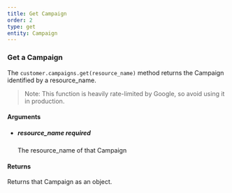 ```yaml
---
title: Get Campaign 
order: 2
type: get
entity: Campaign 
---
```


### Get a Campaign 

The `customer.campaigns.get(resource_name)` method returns the Campaign identified by a resource_name. 

> Note: This function is heavily rate-limited by Google, so avoid using it in production.


#### Arguments

- 	##### resource_name _required_
	The resource_name of that Campaign


#### Returns

Returns that Campaign as an object.

